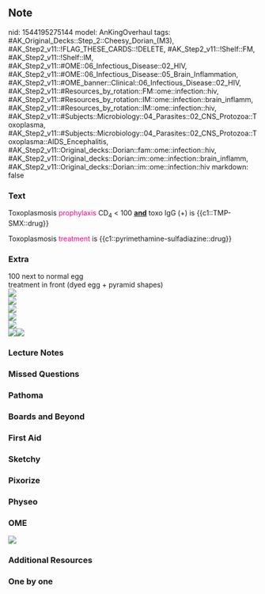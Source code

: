 ## Note
nid: 1544195275144
model: AnKingOverhaul
tags: #AK_Original_Decks::Step_2::Cheesy_Dorian_(M3), #AK_Step2_v11::!FLAG_THESE_CARDS::!DELETE, #AK_Step2_v11::!Shelf::FM, #AK_Step2_v11::!Shelf::IM, #AK_Step2_v11::#OME::06_Infectious_Disease::02_HIV, #AK_Step2_v11::#OME::06_Infectious_Disease::05_Brain_Inflammation, #AK_Step2_v11::#OME_banner::Clinical::06_Infectious_Disease::02_HIV, #AK_Step2_v11::#Resources_by_rotation::FM::ome::infection::hiv, #AK_Step2_v11::#Resources_by_rotation::IM::ome::infection::brain_inflamm, #AK_Step2_v11::#Resources_by_rotation::IM::ome::infection::hiv, #AK_Step2_v11::#Subjects::Microbiology::04_Parasites::02_CNS_Protozoa::Toxoplasma, #AK_Step2_v11::#Subjects::Microbiology::04_Parasites::02_CNS_Protozoa::Toxoplasma::AIDS_Encephalitis, #AK_Step2_v11::Original_decks::Dorian::fam::ome::infection::hiv, #AK_Step2_v11::Original_decks::Dorian::im::ome::infection::brain_inflamm, #AK_Step2_v11::Original_decks::Dorian::im::ome::infection::hiv
markdown: false

### Text
Toxoplasmosis <font color="#FC0280">prophylaxis</font>
CD<sub>4</sub> < 100 <u><b>and</b></u> toxo IgG (+) is
{{c1::TMP-SMX::drug}}
<div>
  Toxoplasmosis <font color="#FC0280">treatment</font> is
  {{c1::pyrimethamine-sulfadiazine::drug}}
</div>

### Extra
<div>
  <div>
    <div>
      <div>
        100 next to normal egg
      </div>
      <div>
        treatment in front (dyed egg + pyramid shapes)
      </div>
    </div>
    <div style="text-decoration: underline; font-style: italic;">
    </div>
    <div style="text-decoration: underline; font-style: italic;">
    <img src="paste-2186168418435073.jpg"></div>
    <div style="font-style: italic; display: inline !important;">
      <u><i><img src="paste-13546326852063.jpg"></i></u>
    </div>
    <div style="font-style: italic;">
      <div>
        <u><img src="paste-92058329022465_1499266550144.jpg"></u>
      </div>
      <div>
        <u><img src="paste-2186310152355843.jpg"></u>
      </div>
      <div>
        <u><img src="paste-2186331627192323.jpg"></u>
      </div>
    </div><i><img src="paste-9547712299356.jpg"></i><u style=
    "font-style: italic;"><span style=""><i><img src=
    "paste-9839770075559.jpg"></i></span></u>
  </div>
</div>

### Lecture Notes


### Missed Questions


### Pathoma


### Boards and Beyond


### First Aid


### Sketchy


### Pixorize


### Physeo


### OME
<div class="ome-widget">
  <a href=
  "https://onlinemeded.org/spa/infectious-disease/hiv/acquire?ref=anki">
  <img src="_OME_AnkiFlashcards_Lesson_4.png"></a>
</div>

### Additional Resources


### One by one

